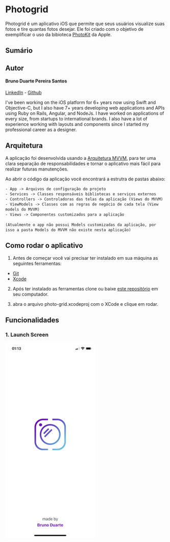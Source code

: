 # Photogrid

Photogrid é um aplicativo iOS que permite que seus usuários visualize suas fotos e tire quantas fotos desejar. Ele foi criado com o objetivo de exemplificar o uso da bibioteca [PhotoKit](https://developer.apple.com/documentation/photokit) da Apple.

## Sumário


## Autor

#### Bruno Duarte Pereira Santos
[LinkedIn](https://www.linkedin.com/in/brunopereiras/) - [Github](https://github.com/duarte-bruno)

I've been working on the iOS platform for 6+ years now using Swift and Objective-C, but I also have 7+ years developing web applications and APIs using Ruby on Rails, Angular, and NodeJs. I have worked on applications of every size, from startups to international brands. I also have a lot of experience working with layouts and components since I started my professional career as a designer. 

## Arquitetura

A aplicação foi desenvolvida usando a [Arquitetura MVVM](https://www.raywenderlich.com/34-design-patterns-by-tutorials-mvvm), para ter uma clara separação de responsabilidades e tornar o aplicativo mais fácil para realizar futuras manutenções.

Ao abrir o código da aplicação você encontrará a estrutra de pastas abaixo:

```
- App -> Arquivos de configuração do projeto
- Services -> Classes responsáveis bibliotecas e serviços externos
- Controllers -> Controladoras das telas da aplicação (Views do MVVM)
- ViewModels -> Classes com as regras de negócio de cada tela (View models do MVVM)
- Views -> Componentes customizados para a aplicação

(Atualmente o app não possui Models customizadas da aplicação, por isso a pasta Models do MVVM não existe nesta aplicação)
```

## Como rodar o aplicativo

1. Antes de começar você vai precisar ter instalado em sua máquina as seguintes ferramentas:
- [Git](https://github.com/git-guides/install-git)
- [Xcode](https://developer.apple.com/xcode/)

2. Após ter instalado as ferramentas clone ou baixe [este repositório](https://github.com/duarte-bruno/photo-grid) em seu computador.

3. abra o arquivo photo-grid.xcodeproj com o XCode e clique em rodar.

## Funcionalidades

### 1. Launch Screen
![](https://github.com/duarte-bruno/photo-grid/blob/master/Prints/launch-screen.PNG)
